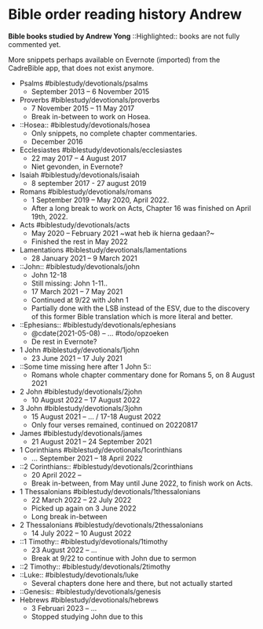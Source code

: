# Bible order reading history Andrew
**Bible books studied by Andrew Yong**
::Highlighted:: books are not fully commented yet. 

More snippets perhaps available on Evernote (imported) from the CadreBible app, that does not exist anymore. 

* Psalms #biblestudy/devotionals/psalms
	* September 2013 – 6 November 2015
* Proverbs #biblestudy/devotionals/proverbs
	* 7 November 2015 – 11 May 2017
	* Break in-between to work on Hosea.
* ::Hosea:: #biblestudy/devotionals/hosea
	* Only snippets, no complete chapter commentaries. 
	* December 2016
* Ecclesiastes #biblestudy/devotionals/ecclesiastes
	* 22 may 2017 – 4 August 2017
	* Niet gevonden, in Evernote? 
* Isaiah #biblestudy/devotionals/isaiah
	* 8 september 2017 -  27 august 2019
* Romans #biblestudy/devotionals/romans
	* 1 September 2019 – May 2020, April 2022.
	* After a long break to work on Acts, Chapter 16 was finished on April 19th, 2022.
* Acts #biblestudy/devotionals/acts
	* May 2020 – February 2021 ~wat heb ik hierna gedaan?~
	* Finished the rest in May 2022
* Lamentations #biblestudy/devotionals/lamentations
	* 28 January 2021 – 9 March 2021
* ::John:: #biblestudy/devotionals/john
	* John 12-18
	* Still missing: John 1-11..
	* 17 March 2021 – 7 May 2021
	* Continued at 9/22 with John 1
	* Partially done with the LSB instead of the ESV, due to the discovery of this former Bible translation which is more literal and better. 
* ::Ephesians:: #biblestudy/devotionals/ephesians
	* @cdate(2021-05-08) – ... #todo/opzoeken 
	* De rest in Evernote?
* 1 John #biblestudy/devotionals/1john
	* 23 June 2021 – 17 July 2021
* ::Some time missing here after 1 John 5::
	* Romans whole chapter commentary done for Romans 5, on 8 August 2021
* 2 John #biblestudy/devotionals/2john 
	* 10 August 2022 – 17 August 2022
* 3 John #biblestudy/devotionals/3john
	* 15 August 2021 – ... / 17-18 August 2022
	* Only four verses remained, continued on 20220817 
* James #biblestudy/devotionals/james
	* 21 August 2021 – 24 September 2021
* 1 Corinthians #biblestudy/devotionals/1corinthians
	* ... September 2021 – 18 April 2022
* ::2 Corinthians:: #biblestudy/devotionals/2corinthians
	* 20 April 2022 – 
	* Break in-between, from May until June 2022, to finish work on Acts.
* 1 Thessalonians #biblestudy/devotionals/1thessalonians
	* 22 March 2022 – 22 July 2022
	* Picked up again on 3 June 2022
	* Long break in-between
* 2 Thessalonians #biblestudy/devotionals/2thessalonians
	* 14 July 2022 – 10 August 2022
* ::1 Timothy:: #biblestudy/devotionals/1timothy
	* 23 August 2022 – ... 
	* Break at 9/22 to continue with John due to sermon 
* ::2 Timothy:: #biblestudy/devotionals/2timothy
* ::Luke:: #biblestudy/devotionals/luke
	* Several chapters done here and there, but not actually started
* ::Genesis:: #biblestudy/devotionals/genesis
* Hebrews #biblestudy/devotionals/hebrews
	* 3 Februari 2023 – ...
	* Stopped studying John due to this 